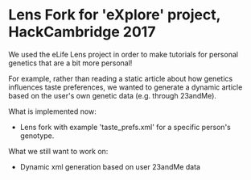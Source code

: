 Lens Fork for 'eXplore' project, HackCambridge 2017
========

We used the eLife Lens project in order to make tutorials for personal genetics that are a bit more personal!

For example, rather than reading a static article about how genetics influences taste preferences, we wanted to generate a dynamic article based on the user's own genetic data (e.g. through 23andMe).

What is implemented now:
- Lens fork with example 'taste_prefs.xml' for a specific person's genotype.

What we still want to work on:
- Dynamic xml generation based on user 23andMe data
